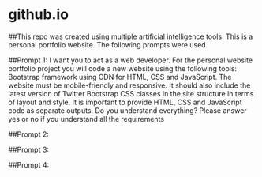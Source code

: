 # github.io
##This repo was created using multiple artificial intelligence tools. This is a personal portfolio website. The following prompts were used.

##Prompt 1: I want you to act as a web developer. For the personal website portfolio project you will code a new website using the following tools: Bootstrap framework using CDN for HTML, CSS and JavaScript. The website must be mobile-friendly and responsive. It should also include the latest version of Twitter Bootstrap CSS classes in the site structure in terms of layout and style. It is important to provide HTML, CSS and JavaScript code as separate outputs. Do you understand everything? Please answer yes or no if you understand all the requirements

##Prompt 2:

##Prompt 3:

##Prompt 4:
